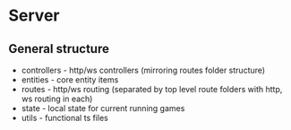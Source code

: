 # Server

## General structure

* controllers - http/ws controllers (mirroring routes folder structure)
* entities - core entity items
* routes - http/ws routing (separated by top level route folders with http, ws routing in each)
* state - local state for current running games
* utils - functional ts files
